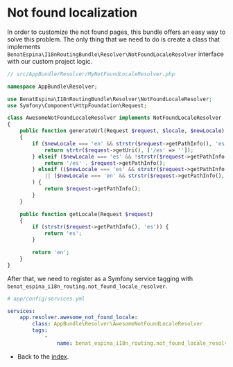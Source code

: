 # Not found localization

In order to customize the not found pages, this bundle offers an easy way to solve this problem.
The only thing that we need to do is create a class that implements
`BenatEspina\I18nRoutingBundle\Resolver\NotFoundLocaleResolver` interface with our custom project logic.

```php
// src/AppBundle/Resolver/MyNotFoundLocaleResolver.php

namespace AppBundle\Resolver;

use BenatEspina\I18nRoutingBundle\Resolver\NotFoundLocaleResolver;
use Symfony\Component\HttpFoundation\Request;

class AwesomeNotFoundLocaleResolver implements NotFoundLocaleResolver
{
    public function generateUrl(Request $request, $locale, $newLocale)
    {
        if ($newLocale === 'en' && strstr($request->getPathInfo(), 'es')) {
            return strtr($request->getUri(), ['/es' => '']);
        } elseif ($newLocale === 'es' && !strstr($request->getPathInfo(), 'es')) {
            return '/es' . $request->getPathInfo();
        } elseif (($newLocale === 'es' && strstr($request->getPathInfo(), 'es'))
            || ($newLocale === 'en' && strstr($request->getPathInfo(), 'en'))
        ) {
            return $request->getPathInfo();
        }
    }

    public function getLocale(Request $request)
    {
        if (strstr($request->getPathInfo(), 'es')) {
            return 'es';
        }

        return 'en';
    }
}
```
After that, we need to register as a Symfony service tagging with `benat_espina_i18n_routing.not_found_locale_resolver`.
```yml
# app/config/services.yml

services:
    app.resolver.awesome_not_found_locale:
        class: AppBundle\Resolver\AwesomeNotFoundLocaleResolver
        tags:
            -
                name: benat_espina_i18n_routing.not_found_locale_resolver
```

- Back to the [index](index.md).
